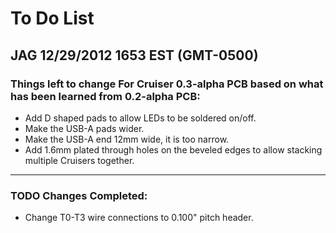 # To Do List

## JAG 12/29/2012 1653 EST (GMT-0500)

### Things left to change For Cruiser 0.3-alpha PCB based on what has been learned from 0.2-alpha PCB:

* Add D shaped pads to allow LEDs to be soldered on/off.
* Make the USB-A pads wider.
* Make the USB-A end 12mm wide, it is too narrow.
* Add 1.6mm plated through holes on the beveled edges to allow stacking multiple Cruisers together.

----------

### TODO Changes Completed:

* Change T0-T3 wire connections to 0.100" pitch header.


